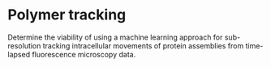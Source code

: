 # Polymer tracking

Determine the viability of using a machine learning approach for sub-resolution tracking intracellular movements of protein assemblies from time-lapsed fluorescence microscopy data.
